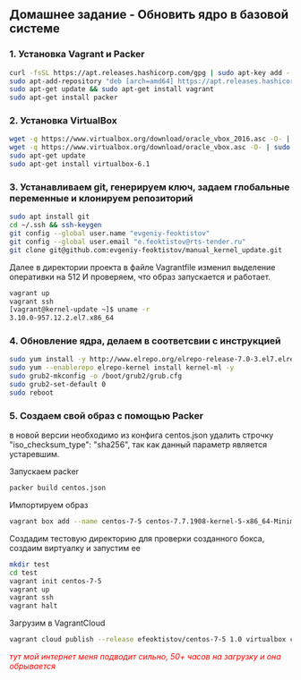 ## Домашнее задание - Обновить ядро в базовой системе

### 1. Установка Vagrant и Packer
```bash
curl -fsSL https://apt.releases.hashicorp.com/gpg | sudo apt-key add -
sudo apt-add-repository "deb [arch=amd64] https://apt.releases.hashicorp.com $(lsb_release -cs) main"
sudo apt-get update && sudo apt-get install vagrant
sudo apt-get install packer

```

### 2. Установка VirtualBox
```bash
wget -q https://www.virtualbox.org/download/oracle_vbox_2016.asc -O- | sudo apt-key add -
wget -q https://www.virtualbox.org/download/oracle_vbox.asc -O- | sudo apt-key add -
sudo apt-get update
sudo apt-get install virtualbox-6.1
```

### 3. Устанавливаем git, генерируем ключ, задаем глобальные переменные и клонируем репозиторий
```bash
sudo apt install git
cd ~/.ssh && ssh-keygen
git config --global user.name "evgeniy-feoktistov"
git config --global user.email "e.feoktistov@rts-tender.ru"
git clone git@github.com:evgeniy-feoktistov/manual_kernel_update.git

```

Далее в директории проекта в файле Vagrantfile изменил выделение оперативки на 512
И проверяем, что образ запускается и работает.
```bash
vagrant up
vagrant ssh
[vagrant@kernel-update ~]$ uname -r
3.10.0-957.12.2.el7.x86_64
```

### 4. Обновление ядра, делаем в соответсвии с инструкцией 
```bash
sudo yum install -y http://www.elrepo.org/elrepo-release-7.0-3.el7.elrepo.noarch.rpm
sudo yum --enablerepo elrepo-kernel install kernel-ml -y
sudo grub2-mkconfig -o /boot/grub2/grub.cfg
sudo grub2-set-default 0
sudo reboot
```

### 5. Создаем свой образ с помощью Packer
в новой версии необходимо из конфига centos.json удалить строчку
"iso_checksum_type": "sha256",
так как данный параметр является устаревшим.

Запускаем packer
```bash
packer build centos.json
```
Импортируем образ 
```bash
vagrant box add --name centos-7-5 centos-7.7.1908-kernel-5-x86_64-Minimal.box
```
Создадим тестовую директорию для проверки созданного бокса, создаим виртуалку и запустим ее
```bash
mkdir test
cd test
vagrant init centos-7-5
vagrant up
vagrant ssh
vagrant halt
```

Загрузим в VagrantCloud
```bash
vagrant cloud publish --release efeoktistov/centos-7-5 1.0 virtualbox centos-7.7.1908-kernel-5-x86_64-Minimal.box
```
<span style="color:red"> *тут мой интернет меня подводит сильно, 50+ часов на загрузку и она обрывается*</span> 


